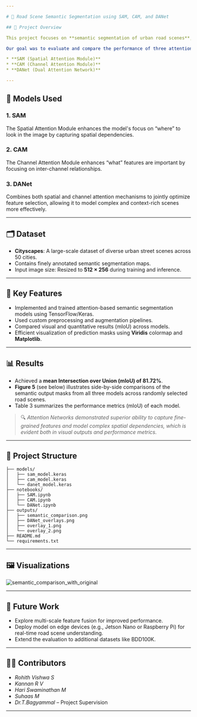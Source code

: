 ```yaml
---

# 🚦 Road Scene Semantic Segmentation using SAM, CAM, and DANet

## 📌 Project Overview

This project focuses on **semantic segmentation of urban road scenes**, leveraging advanced deep learning architectures to accurately identify and label each pixel in an image into predefined semantic categories (e.g., road, building, car, pedestrian, sky, etc.). The models were trained and evaluated on the **Cityscapes dataset**, a benchmark dataset for pixel-level scene understanding in urban environments.

Our goal was to evaluate and compare the performance of three attention-based architectures:

* **SAM (Spatial Attention Module)**
* **CAM (Channel Attention Module)**
* **DANet (Dual Attention Network)**

---
```


## 🧠 Models Used

### 1. **SAM**

The Spatial Attention Module enhances the model's focus on “where” to look in the image by capturing spatial dependencies.

### 2. **CAM**

The Channel Attention Module enhances “what” features are important by focusing on inter-channel relationships.

### 3. **DANet**

Combines both spatial and channel attention mechanisms to jointly optimize feature selection, allowing it to model complex and context-rich scenes more effectively.

---

## 🗂️ Dataset

* **Cityscapes**: A large-scale dataset of diverse urban street scenes across 50 cities.
* Contains finely annotated semantic segmentation maps.
* Input image size: Resized to **512 × 256** during training and inference.

---

## 🔧 Key Features

* Implemented and trained attention-based semantic segmentation models using TensorFlow/Keras.
* Used custom preprocessing and augmentation pipelines.
* Compared visual and quantitative results (mIoU) across models.
* Efficient visualization of prediction masks using **Viridis** colormap and **Matplotlib**.

---

## 📊 Results

* Achieved a **mean Intersection over Union (mIoU) of 81.72%**.
* **Figure 5** (see below) illustrates side-by-side comparisons of the semantic output masks from all three models across randomly selected road scenes.
* Table 3 summarizes the performance metrics (mIoU) of each model.

> 🔍 *Attention Networks demonstrated superior ability to capture fine-grained features and model complex spatial dependencies, which is evident both in visual outputs and performance metrics.*

---

## 📁 Project Structure

```
├── models/
│   ├── sam_model.keras
│   ├── cam_model.keras
│   └── danet_model.keras
├── notebooks/
│   ├── SAM.ipynb
│   ├── CAM.ipynb
│   └── DANet.ipynb
├── outputs/
│   ├── semantic_comparison.png
│   ├── DANet_overlays.png
│   ├── overlay_1.png
│   └── overlay_2.png
├── README.md
└── requirements.txt
```

---

## 🖼️ Visualizations

![semantic_comparison_with_original](https://github.com/user-attachments/assets/077bd593-b546-47b6-94fa-b7dfeb5bcf0c)


---

## 📌 Future Work

* Explore multi-scale feature fusion for improved performance.
* Deploy model on edge devices (e.g., Jetson Nano or Raspberry Pi) for real-time road scene understanding.
* Extend the evaluation to additional datasets like BDD100K.

---

## 👨‍💻 Contributors

* *Rohith Vishwa S*
* *Kannan R V*
* *Hari Swaminathan M*
* *Suhaas M* 
* *Dr.T.Bagyammal* – Project Supervision

---

